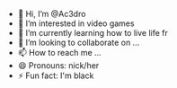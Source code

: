 - 👋 Hi, I’m @Ac3dro
- 👀 I’m interested in video games
- 🌱 I’m currently learning how to live life fr
- 💞️ I’m looking to collaborate on ...
- 📫 How to reach me ...
- 😄 Pronouns: nick/her
- ⚡ Fun fact: I'm black 

<!---
Ac3dro/Ac3dro is a ✨ special ✨ repository because its `README.md` (this file) appears on your GitHub profile.
You can click the Preview link to take a look at your changes.
--->
